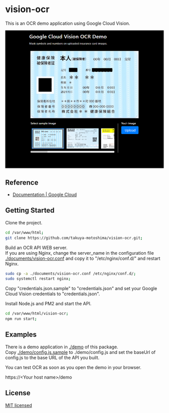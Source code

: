 # vision-ocr

This is an OCR demo application using Google Cloud Vision.  

<img src="https://raw.githubusercontent.com/takuya-motoshima/vision-ocr/main/screencap/demo.png" width="600">

## Reference

- [Documentation | Google Cloud](https://cloud.google.com/docs?hl=ja)

## Getting Started

Clone the project.

```sh
cd /var/www/html;
git clone https://github.com/takuya-motoshima/vision-ocr.git;
```

Build an OCR API WEB server.  
If you are using Nginx, change the server_name in the configuration file [./documents/vision-ocr.conf](./documents/vision-ocr.conf) and copy it to "/etc/nginx/conf.d/" and restart Nginx.  

```sh
sudo cp -a ./documents/vision-ocr.conf /etc/nginx/conf.d/;
sudo systemctl restart nginx;
```

Copy "credentials.json.sample" to "credentials.json" and set your Google Cloud Vision credentials to "credentials.json".  

Install Node.js and PM2 and start the API.  

```sh
cd /var/www/html/vision-ocr;
npm run start;
```

## Examples

There is a demo application in [./demo](./demo) of this package.  
Copy [./demo/config.js.sample](./demo/config.js.sample) to ./demo/config.js and set the baseUrl of config.js to the base URL of the API you built.  

You can test OCR as soon as you open the demo in your browser.  

https://<Your host name\>/demo

## License

[MIT licensed](./LICENSE.txt)